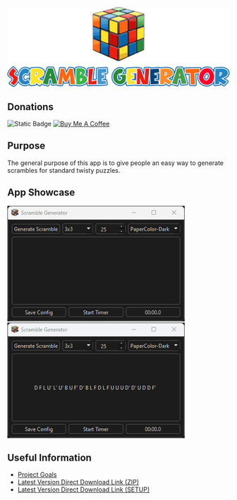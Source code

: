 <p align="center"> <img src="/images/scramble-generator-cube-with-text.png" /> </p>

## Donations

<img src="https://img.shields.io/badge/Sponsor-%E2%99%A5-red?style=for-the-badge&logo=GitHub" alt="Static Badge" width="160" height="35"> <a href="https://www.buymeacoffee.com/KingKairos" target="_blank"><img src="https://cdn.buymeacoffee.com/buttons/v2/default-green.png" alt="Buy Me A Coffee" style="height: 35px !important;width: 160px !important;" ></a>

## Purpose

The general purpose of this app is to give people an easy way to generate scrambles for standard twisty puzzles.

## App Showcase

![app-showcase-scrambles-and-timer.gif](gifs/app-showcase-scrambles-and-timer.gif)
![app-showcase-themes.gif](gifs/app-showcase-themes.gif)

## Useful Information

- [Project Goals](https://github.com/users/melvinquick/projects/2/views/1)
- [Latest Version Direct Download Link (ZIP)](https://github.com/melvinquick/scramble-generator/releases/latest/download/scramble-generator.zip)
- [Latest Version Direct Download Link (SETUP)](https://github.com/melvinquick/scramble-generator/releases/latest/download/setup.exe)

